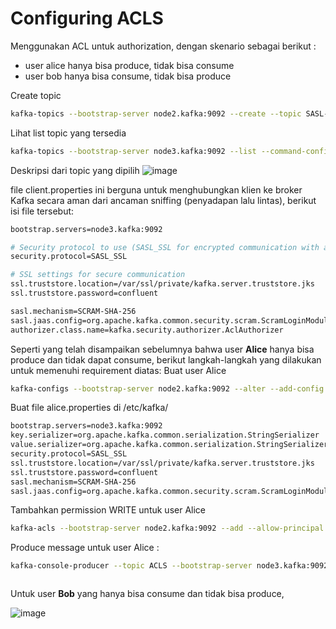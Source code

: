 # Configuring ACLS
Menggunakan ACL untuk authorization, dengan skenario sebagai berikut : <br>
  <ul>
    <li>user alice hanya bisa produce, tidak bisa consume</li>
    <li>user bob hanya bisa consume, tidak bisa produce</li>
  </ul>

Create topic
```bash
kafka-topics --bootstrap-server node2.kafka:9092 --create --topic SASL-ACLS --partitions 3 --replication-factor 2 --command-config ssl-client.properties
```

Lihat list topic yang tersedia
```bash
kafka-topics --bootstrap-server node3.kafka:9092 --list --command-config client.properties
```
Deskripsi dari topic yang dipilih
<img src="https://res.cloudinary.com/dvehyvk3d/image/upload/v1728897781/describetopic_wiwltm.jpg" alt="image" />

file client.properties ini berguna untuk menghubungkan klien ke broker Kafka secara aman dari ancaman sniffing (penyadapan lalu lintas), berikut isi file tersebut:
```bash
bootstrap.servers=node3.kafka:9092

# Security protocol to use (SASL_SSL for encrypted communication with authentication)
security.protocol=SASL_SSL

# SSL settings for secure communication
ssl.truststore.location=/var/ssl/private/kafka.server.truststore.jks
ssl.truststore.password=confluent

sasl.mechanism=SCRAM-SHA-256
sasl.jaas.config=org.apache.kafka.common.security.scram.ScramLoginModule required username="cp-kafka" password="confluentsatu";
authorizer.class.name=kafka.security.authorizer.AclAuthorizer
```
Seperti yang telah disampaikan sebelumnya bahwa user <b>Alice</b> hanya bisa produce dan tidak dapat consume, berikut langkah-langkah yang dilakukan untuk memenuhi requirement diatas:
Buat user Alice
```bash
kafka-configs --bootstrap-server node2.kafka:9092 --alter --add-config 'SCRAM-SHA-256=<your_password>' --entity-type users --entity-name alice --command-config client.properties
```
Buat file alice.properties di /etc/kafka/
```bash
bootstrap.servers=node3.kafka:9092
key.serializer=org.apache.kafka.common.serialization.StringSerializer
value.serializer=org.apache.kafka.common.serialization.StringSerializer
security.protocol=SASL_SSL
ssl.truststore.location=/var/ssl/private/kafka.server.truststore.jks
ssl.truststore.password=confluent
sasl.mechanism=SCRAM-SHA-256
sasl.jaas.config=org.apache.kafka.common.security.scram.ScramLoginModule required username="alice" password="alicesatu";
```
Tambahkan permission WRITE untuk user Alice
```bash
kafka-acls --bootstrap-server node2.kafka:9092 --add --allow-principal User:alice --operation WRITE --topic ACLS --command-config client.properties
```
Produce message untuk user Alice :
```bash
kafka-console-producer --topic ACLS --bootstrap-server node3.kafka:9092 --producer.config alice.properties
```
<img src="https://res.cloudinary.com/dvehyvk3d/image/upload/v1728899591/aliceproduce_pm1znm.jpg" alt="" />


Untuk user <b>Bob</b> yang hanya bisa consume dan tidak bisa produce,

<img src="https://res.cloudinary.com/dvehyvk3d/image/upload/v1728893315/image_awc87f.png" alt="image" />
